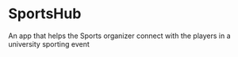 # SportsHub
An app that helps the Sports organizer connect with the players in a university sporting event
